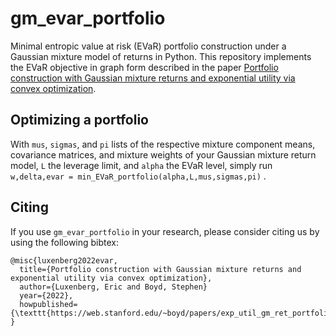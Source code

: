# gm_evar_portfolio
Minimal entropic value at risk (EVaR) portfolio construction under a Gaussian mixture model of returns in Python. 
This repository implements the EVaR objective in graph form described in the paper [Portfolio construction with Gaussian mixture returns and exponential utility via convex optimization](https://web.stanford.edu/~boyd/papers/exp_util_gm_ret_portfolio.html).


## Optimizing a portfolio

With ```mus```, ```sigmas```, and ```pi``` lists of the respective mixture component means, covariance matrices, and mixture weights of your Gaussian mixture return model, ```L``` the leverage limit, and ```alpha``` the EVaR level, simply run
```w,delta,evar = min_EVaR_portfolio(alpha,L,mus,sigmas,pi)``` . 

## Citing
If you use `gm_evar_portfolio` in your research, please consider citing us by using the following bibtex:
```
@misc{luxenberg2022evar,
  title={Portfolio construction with Gaussian mixture returns and exponential utility via convex optimization},
  author={Luxenberg, Eric and Boyd, Stephen}
  year={2022},
  howpublished={\texttt{https://web.stanford.edu/~boyd/papers/exp_util_gm_ret_portfolio.html}}
}
```
